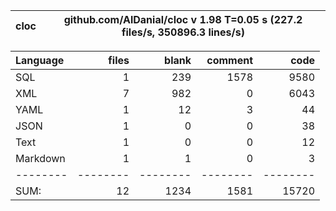 cloc|github.com/AlDanial/cloc v 1.98  T=0.05 s (227.2 files/s, 350896.3 lines/s)
--- | ---

Language|files|blank|comment|code
:-------|-------:|-------:|-------:|-------:
SQL|1|239|1578|9580
XML|7|982|0|6043
YAML|1|12|3|44
JSON|1|0|0|38
Text|1|0|0|12
Markdown|1|1|0|3
--------|--------|--------|--------|--------
SUM:|12|1234|1581|15720
